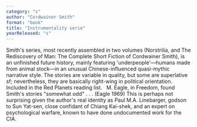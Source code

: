 ```yaml
---
category: "s"
author: "Cordwainer Smith"
format: "book"
title: "Instrumentality serie"
yearReleased: "s"
---
```

Smith's series, most recently assembled in two volumes (Norstrilia, and The Rediscovery of Man: The Complete Short Fiction of Cordwainer Smith), is an unfinished future history, mainly featuring 'underpeople'—humans made from animal stock—in an unusual Chinese-influenced quasi-mythic narrative style. The stories are variable in quality, but some are superlative sf; nevertheless, they are basically right-wing in political orientation. Included in the Red Planets reading list.
 
M. Eagle, in Freedom, found Smith's stories "somewhat odd" . . . (Eagle 1969) This is perhaps not surprising given the author's real identity as Paul M.A. Linebarger, godson to Sun Yat-sen, close confidant of Chiang Kai-shek, and an expert on psychological warfare, known to have done undocumented work for the CIA.
 